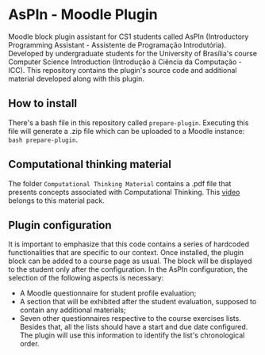 # AsPIn - Moodle Plugin
Moodle block plugin assistant for CS1 students called AsPIn (Introductory Programming Assistant - Assistente de Programação Introdutória). Developed by undergraduate students for the University of Brasília's course Computer Science Introduction (Introdução à Ciência da Computação - ICC). This repository contains the plugin's source code and additional material developed along with this plugin.

## How to install
There's a bash file in this repository called `prepare-plugin`. Executing this file will generate a .zip file which can be uploaded to a Moodle instance: `bash prepare-plugin`.

## Computational thinking material

The folder `Computational Thinking Material` contains a .pdf file that presents concepts associated with Computational Thinking. This [video](https://youtu.be/Ehb9qh1OLeU) belongs to this material pack.

## Plugin configuration
It is important to emphasize that this code contains a series of hardcoded functionalities that are specific to our context.
Once installed, the plugin block can be added to a course page as usual. 
The block will be displayed to the student only after the configuration.
In the AsPIn configuration, the selection of the following aspects is necessary:
- A Moodle questionnaire for student profile evaluation;
- A section that will be exhibited after the student evaluation, supposed to contain any additional materials;
- Seven other questionnaires respective to the course exercises lists.
Besides that, all the lists should have a start and due date configured. The plugin will use this information to identify the list's chronological order.
